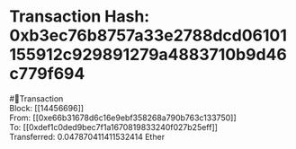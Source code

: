 
Transaction Hash: 0xb3ec76b8757a33e2788dcd06101155912c929891279a4883710b9d46c779f694
====================================================================================
  
#💸Transaction  
Block: [[14456696]]  
From: [[0xe66b31678d6c16e9ebf358268a790b763c133750]]  
To: [[0xdef1c0ded9bec7f1a1670819833240f027b25eff]]  
Transferred: 0.047870411411532414 Ether